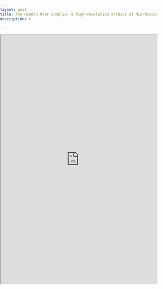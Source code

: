 ```yaml
---
layout: post
title: The Hindon Maar Complex: a high-resolution archive of Mid-Miocene climate variability 
description: >

---
```


<body style="margin:0px;padding:0px;">
    <iframe src="https://drive.google.com/file/d/1KleX69vwzwjjOuduL3RVtVD00rCwucNn/preview" style="height:800;width:100%" height= "800" width="100%"></iframe>
</body>
 
 <br>
